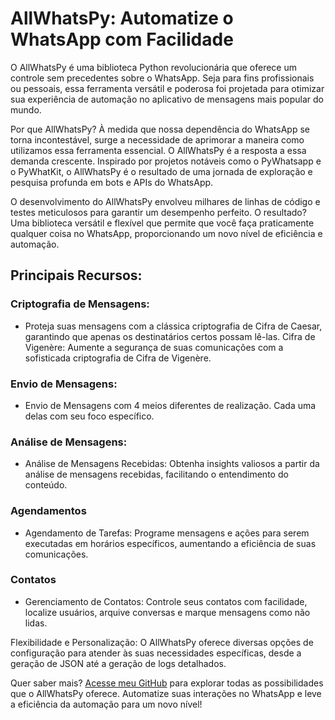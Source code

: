 # AllWhatsPy: Automatize o WhatsApp com Facilidade
O AllWhatsPy é uma biblioteca Python revolucionária que oferece um controle sem precedentes sobre o WhatsApp. Seja para fins profissionais ou pessoais, essa ferramenta versátil e poderosa foi projetada para otimizar sua experiência de automação no aplicativo de mensagens mais popular do mundo.

Por que AllWhatsPy? À medida que nossa dependência do WhatsApp se torna incontestável, surge a necessidade de aprimorar a maneira como utilizamos essa ferramenta essencial. O AllWhatsPy é a resposta a essa demanda crescente. Inspirado por projetos notáveis como o PyWhatsapp e o PyWhatKit, o AllWhatsPy é o resultado de uma jornada de exploração e pesquisa profunda em bots e APIs do WhatsApp.

O desenvolvimento do AllWhatsPy envolveu milhares de linhas de código e testes meticulosos para garantir um desempenho perfeito. O resultado? Uma biblioteca versátil e flexível que permite que você faça praticamente qualquer coisa no WhatsApp, proporcionando um novo nível de eficiência e automação.

## Principais Recursos:
### Criptografia de Mensagens:

- Proteja suas mensagens com a clássica criptografia de Cifra de Caesar, garantindo que apenas os destinatários certos possam lê-las.
Cifra de Vigenère: Aumente a segurança de suas comunicações com a sofisticada criptografia de Cifra de Vigenère.

### Envio de Mensagens:

- Envio de Mensagens com 4 meios diferentes de realização. Cada uma delas com seu foco específico.

### Análise de Mensagens:

- Análise de Mensagens Recebidas: Obtenha insights valiosos a partir da análise de mensagens recebidas, facilitando o entendimento do conteúdo.

### Agendamentos
- Agendamento de Tarefas: Programe mensagens e ações para serem executadas em horários específicos, aumentando a eficiência de suas comunicações.

### Contatos
- Gerenciamento de Contatos: Controle seus contatos com facilidade, localize usuários, arquive conversas e marque mensagens como não lidas.

Flexibilidade e Personalização: O AllWhatsPy oferece diversas opções de configuração para atender às suas necessidades específicas, desde a geração de JSON até a geração de logs detalhados.

Quer saber mais? [Acesse meu GitHub](https://github.com/DevLucasLourenco/AllWhatsPy) para explorar todas as possibilidades que o AllWhatsPy oferece. Automatize suas interações no WhatsApp e leve a eficiência da automação para um novo nível!